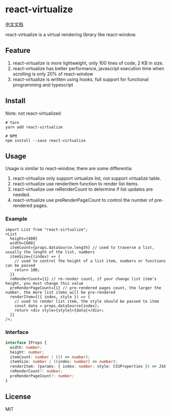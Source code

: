 # react-virtualize

[中文文档](https://github.com/junqiuzhang/react-virtualize/blob/master/README_zh-CN.md)

react-virtualize is a virtual rendering library like react-window.

## Feature

1. react-virtualize is more lightweight, only 100 lines of code, 2 KB in size.
2. react-virtualize has better performance, javascript execution time when scrolling is only 20% of react-window
3. react-virtualize is written using hooks, full support for functional programming and typescript

## Install

Note: not react-virtualized

```
# Yarn
yarn add react-virtualize

# NPM
npm install --save react-virtualize
```

## Usage

Usage is similar to react-window, there are some differentia:

1. react-virtualize only support virtualize list, not support virtualize table.
2. react-virtualize use renderItem function to render list items.
3. react-virtualize use reRenderCount to determine if list updates are needed.
4. react-virtualize use preRenderPageCount to control the number of pre-rendered pages.

### Example

```tsx
import List from "react-virtualize";
<List
  height={400}
  width={600}
  itemCount={props.dataSource.length} // used to traverse a list, usually the length of the list, numbers
  itemSize={(index) => {
    // used to control the height of a list item, numbers or functions can be passed
    return 100;
  }}
  reRenderCount={1} // re-render count, if your change list item‘s height, you must change this value
  preRenderPageCount={1} // pre-rendered pages count, the larger the number, the more list items will be pre-rendered
  renderItem={({ index, style }) => {
    // used to render list item, the style should be passed to item
    const data = props.dataSource[index];
    return <div style={style}>{data}</div>;
  }}
/>;
```

### Interface

```ts
interface IProps {
  width: number;
  height: number;
  itemCount: number | (() => number);
  itemSize: number | ((index: number) => number);
  renderItem: (params: { index: number; style: CSSProperties }) => JSX.Element;
  reRenderCount?: number;
  preRenderPageCount?: number;
}
```

## License

MIT
